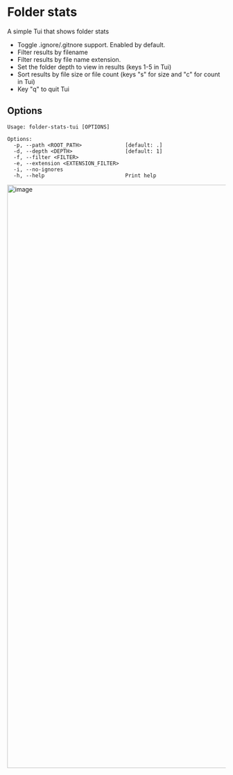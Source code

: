 # Folder stats
A simple Tui that shows folder stats

* Toggle .ignore/.gitnore support. Enabled by default.
* Filter results by filename
* Filter results by file name extension.
* Set the folder depth to view in results (keys 1-5 in Tui)
* Sort results by file size or file count (keys "s" for size and "c" for count in Tui)
* Key "q" to quit Tui

## Options
```
Usage: folder-stats-tui [OPTIONS]

Options:
  -p, --path <ROOT_PATH>              [default: .]
  -d, --depth <DEPTH>                 [default: 1]
  -f, --filter <FILTER>
  -e, --extension <EXTENSION_FILTER>
  -i, --no-ignores
  -h, --help                          Print help
```

<img width="1344" alt="image" src="https://github.com/darrell-roberts/folder-stats-tui/assets/33698065/80a7c528-e589-4705-9120-6b64be17f348">
